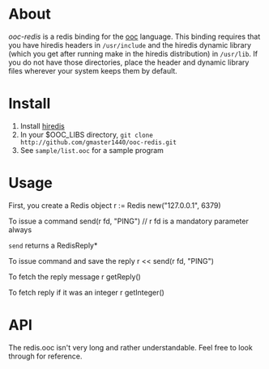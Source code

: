 About
=====

*ooc-redis* is a redis binding for the [ooc](http://ooc-lang.org) language. This binding requires that you have hiredis headers in ``/usr/include`` and the hiredis dynamic library (which you get after running make in the hiredis distribution) in ``/usr/lib``. If you do not have those directories, place the header and dynamic library files wherever your system keeps them by default.

Install
=======

1.  Install [hiredis](http://github.com/antirez/hiredis)
2.  In your $OOC_LIBS directory, ``git clone http://github.com/gmaster1440/ooc-redis.git``
3.  See ``sample/list.ooc`` for a sample program
	
Usage
=====

First, you create a Redis object
    r := Redis new("127.0.0.1", 6379)
	
To issue a command
    send(r fd, "PING") // r fd is a mandatory parameter always

``send`` returns a RedisReply*  
  
To issue command and save the reply
    r << send(r fd, "PING")

To fetch the reply message
    r getReply()

To fetch reply if it was an integer
    r getInteger()

API
====

The redis.ooc isn't very long and rather understandable. Feel free to look through for reference.